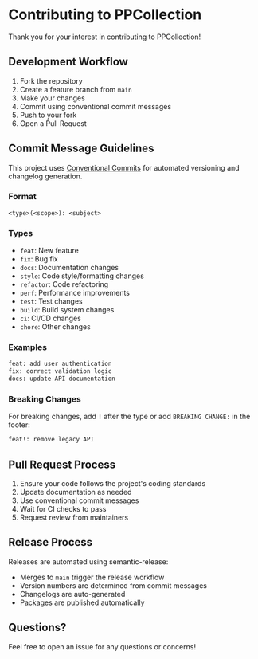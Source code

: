 # Contributing to PPCollection

Thank you for your interest in contributing to PPCollection!

## Development Workflow

1. Fork the repository
2. Create a feature branch from `main`
3. Make your changes
4. Commit using conventional commit messages
5. Push to your fork
6. Open a Pull Request

## Commit Message Guidelines

This project uses [Conventional Commits](https://www.conventionalcommits.org/) for automated versioning and changelog generation.

### Format

```
<type>(<scope>): <subject>
```

### Types

- `feat`: New feature
- `fix`: Bug fix
- `docs`: Documentation changes
- `style`: Code style/formatting changes
- `refactor`: Code refactoring
- `perf`: Performance improvements
- `test`: Test changes
- `build`: Build system changes
- `ci`: CI/CD changes
- `chore`: Other changes

### Examples

```bash
feat: add user authentication
fix: correct validation logic
docs: update API documentation
```

### Breaking Changes

For breaking changes, add `!` after the type or add `BREAKING CHANGE:` in the footer:

```bash
feat!: remove legacy API
```

## Pull Request Process

1. Ensure your code follows the project's coding standards
2. Update documentation as needed
3. Use conventional commit messages
4. Wait for CI checks to pass
5. Request review from maintainers

## Release Process

Releases are automated using semantic-release:
- Merges to `main` trigger the release workflow
- Version numbers are determined from commit messages
- Changelogs are auto-generated
- Packages are published automatically

## Questions?

Feel free to open an issue for any questions or concerns!
